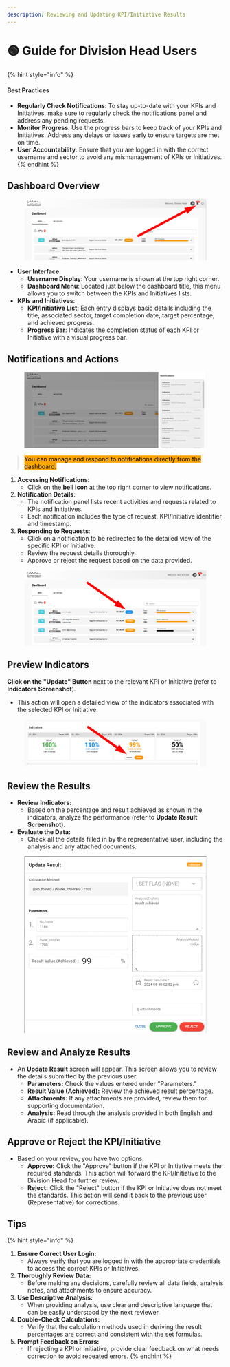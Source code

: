 ```yaml
---
description: Reviewing and Updating KPI/Initiative Results
---
```


# 🟢 Guide for Division Head Users

{% hint style="info" %}
#### **Best Practices** <a href="#best-practices" id="best-practices"></a>

* **Regularly Check Notifications**: To stay up-to-date with your KPIs and Initiatives, make sure to regularly check the notifications panel and address any pending requests.
* **Monitor Progress**: Use the progress bars to keep track of your KPIs and Initiatives. Address any delays or issues early to ensure targets are met on time.
* **User Accountability**: Ensure that you are logged in with the correct username and sector to avoid any mismanagement of KPIs or Initiatives.
{% endhint %}

## Dashboard Overview

<figure><img src="../.gitbook/assets/image (83).png" alt=""><figcaption></figcaption></figure>

* **User Interface**:
  * **Username Display**: Your username is shown at the top right corner.
  * **Dashboard Menu**: Located just below the dashboard title, this menu allows you to switch between the KPIs and Initiatives lists.
* **KPIs and Initiatives**:
  * **KPI/Initiative List**: Each entry displays basic details including the title, associated sector, target completion date, target percentage, and achieved progress.
  * **Progress Bar**: Indicates the completion status of each KPI or Initiative with a visual progress bar.

## Notifications and Actions

<figure><img src="../.gitbook/assets/image (84).png" alt=""><figcaption></figcaption></figure>

> <mark style="background-color:orange;">You can manage and respond to notifications directly from the dashboard.</mark>

1. **Accessing Notifications**:
   * Click on the **bell icon** at the top right corner to view notifications.
2. **Notification Details**:
   * The notification panel lists recent activities and requests related to KPIs and Initiatives.
   * Each notification includes the type of request, KPI/Initiative identifier, and timestamp.
3. **Responding to Requests**:
   * Click on a notification to be redirected to the detailed view of the specific KPI or Initiative.
   * Review the request details thoroughly.
   * Approve or reject the request based on the data provided.

<figure><img src="../.gitbook/assets/image (100).png" alt=""><figcaption></figcaption></figure>

## **Preview Indicators**

**Click on the "Update" Button** next to the relevant KPI or Initiative (refer to **Indicators Screenshot**).

* This action will open a detailed view of the indicators associated with the selected KPI or Initiative.

<figure><img src="../.gitbook/assets/image (101).png" alt=""><figcaption></figcaption></figure>

## **Review the Results** <a href="#review-the-results" id="review-the-results"></a>

* **Review Indicators:**
  * Based on the percentage and result achieved as shown in the indicators, analyze the performance (refer to **Update Result Screenshot**).
* **Evaluate the Data:**
  * Check all the details filled in by the representative user, including the analysis and any attached documents.

<figure><img src="../.gitbook/assets/image (102).png" alt=""><figcaption></figcaption></figure>

## **Review and Analyze Results** <a href="#review-and-analyze-results" id="review-and-analyze-results"></a>

* An **Update Result** screen will appear. This screen allows you to review the details submitted by the previous user.
  * **Parameters:** Check the values entered under "Parameters."
  * **Result Value (Achieved):** Review the achieved result percentage.
  * **Attachments:** If any attachments are provided, review them for supporting documentation.
  * **Analysis:** Read through the analysis provided in both English and Arabic (if applicable).

## **Approve or Reject the KPI/Initiative** <a href="#approve-or-reject-the-kpi-initiative" id="approve-or-reject-the-kpi-initiative"></a>

* Based on your review, you have two options:
  * **Approve:** Click the "Approve" button if the KPI or Initiative meets the required standards. This action will forward the KPI/Initiative to the Division Head for further review.
  * **Reject:** Click the "Reject" button if the KPI or Initiative does not meet the standards. This action will send it back to the previous user (Representative) for corrections.

## Tips

{% hint style="info" %}
1. **Ensure Correct User Login:**
   * Always verify that you are logged in with the appropriate credentials to access the correct KPIs or Initiatives.
2. **Thoroughly Review Data:**
   * Before making any decisions, carefully review all data fields, analysis notes, and attachments to ensure accuracy.
3. **Use Descriptive Analysis:**
   * When providing analysis, use clear and descriptive language that can be easily understood by the next reviewer.
4. **Double-Check Calculations:**
   * Verify that the calculation methods used in deriving the result percentages are correct and consistent with the set formulas.
5. **Prompt Feedback on Errors:**
   * If rejecting a KPI or Initiative, provide clear feedback on what needs correction to avoid repeated errors.
{% endhint %}
